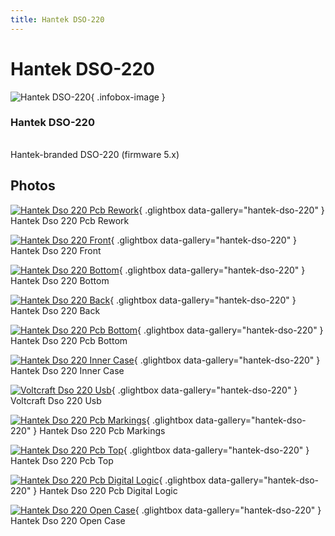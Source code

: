```yaml
---
title: Hantek DSO-220
---
```


# Hantek DSO-220

<div class="infobox" markdown>

![Hantek DSO-220](./img/Hantek_DSO-220_PCB_Rework.jpg){ .infobox-image }

### Hantek DSO-220

| | |
|---|---|

</div>

[](./img/Hantek_DSO-220_Back.jpg)  [](./img/Hantek_DSO-220_Back.jpg)Hantek-branded DSO-220 (firmware 5.x)

## Photos

<div class="photo-grid" markdown>

[![Hantek Dso 220 Pcb Rework](./img/Hantek_DSO-220_PCB_Rework.jpg)](./img/Hantek_DSO-220_PCB_Rework.jpg "Hantek Dso 220 Pcb Rework"){ .glightbox data-gallery="hantek-dso-220" }
<span class="caption">Hantek Dso 220 Pcb Rework</span>

[![Hantek Dso 220 Front](./img/Hantek_DSO-220_Front.jpg)](./img/Hantek_DSO-220_Front.jpg "Hantek Dso 220 Front"){ .glightbox data-gallery="hantek-dso-220" }
<span class="caption">Hantek Dso 220 Front</span>

[![Hantek Dso 220 Bottom](./img/Hantek_DSO-220_Bottom.jpg)](./img/Hantek_DSO-220_Bottom.jpg "Hantek Dso 220 Bottom"){ .glightbox data-gallery="hantek-dso-220" }
<span class="caption">Hantek Dso 220 Bottom</span>

[![Hantek Dso 220 Back](./img/Hantek_DSO-220_Back.jpg)](./img/Hantek_DSO-220_Back.jpg "Hantek Dso 220 Back"){ .glightbox data-gallery="hantek-dso-220" }
<span class="caption">Hantek Dso 220 Back</span>

[![Hantek Dso 220 Pcb Bottom](./img/Hantek_DSO-220_PCB_Bottom.jpg)](./img/Hantek_DSO-220_PCB_Bottom.jpg "Hantek Dso 220 Pcb Bottom"){ .glightbox data-gallery="hantek-dso-220" }
<span class="caption">Hantek Dso 220 Pcb Bottom</span>

[![Hantek Dso 220 Inner Case](./img/Hantek_DSO-220_Inner_Case.jpg)](./img/Hantek_DSO-220_Inner_Case.jpg "Hantek Dso 220 Inner Case"){ .glightbox data-gallery="hantek-dso-220" }
<span class="caption">Hantek Dso 220 Inner Case</span>

[![Voltcraft Dso 220 Usb](./img/Voltcraft_dso-220_usb.png)](./img/Voltcraft_dso-220_usb.png "Voltcraft Dso 220 Usb"){ .glightbox data-gallery="hantek-dso-220" }
<span class="caption">Voltcraft Dso 220 Usb</span>

[![Hantek Dso 220 Pcb Markings](./img/Hantek_DSO-220_PCB_Markings.jpg)](./img/Hantek_DSO-220_PCB_Markings.jpg "Hantek Dso 220 Pcb Markings"){ .glightbox data-gallery="hantek-dso-220" }
<span class="caption">Hantek Dso 220 Pcb Markings</span>

[![Hantek Dso 220 Pcb Top](./img/Hantek_DSO-220_PCB_Top.jpg)](./img/Hantek_DSO-220_PCB_Top.jpg "Hantek Dso 220 Pcb Top"){ .glightbox data-gallery="hantek-dso-220" }
<span class="caption">Hantek Dso 220 Pcb Top</span>

[![Hantek Dso 220 Pcb Digital Logic](./img/Hantek_DSO-220_PCB_Digital_Logic.jpg)](./img/Hantek_DSO-220_PCB_Digital_Logic.jpg "Hantek Dso 220 Pcb Digital Logic"){ .glightbox data-gallery="hantek-dso-220" }
<span class="caption">Hantek Dso 220 Pcb Digital Logic</span>

[![Hantek Dso 220 Open Case](./img/Hantek_DSO-220_Open_Case.jpg)](./img/Hantek_DSO-220_Open_Case.jpg "Hantek Dso 220 Open Case"){ .glightbox data-gallery="hantek-dso-220" }
<span class="caption">Hantek Dso 220 Open Case</span>

</div>
